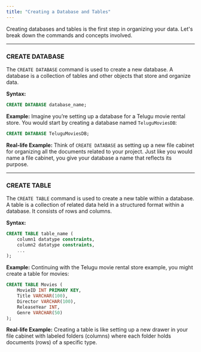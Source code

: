 ```yaml
---
title: "Creating a Database and Tables"
---
```


Creating databases and tables is the first step in organizing your data. Let's break down the commands and concepts involved.

---

### CREATE DATABASE

The `CREATE DATABASE` command is used to create a new database. A database is a collection of tables and other objects that store and organize data.

**Syntax:**

```sql
CREATE DATABASE database_name;
```

**Example:**
Imagine you’re setting up a database for a Telugu movie rental store. You would start by creating a database named `TeluguMoviesDB`:

```sql
CREATE DATABASE TeluguMoviesDB;
```

**Real-life Example:**
Think of `CREATE DATABASE` as setting up a new file cabinet for organizing all the documents related to your project. Just like you would name a file cabinet, you give your database a name that reflects its purpose.

---

### CREATE TABLE

The `CREATE TABLE` command is used to create a new table within a database. A table is a collection of related data held in a structured format within a database. It consists of rows and columns.

**Syntax:**

```sql
CREATE TABLE table_name (
    column1 datatype constraints,
    column2 datatype constraints,
    ...
);
```

**Example:**
Continuing with the Telugu movie rental store example, you might create a table for movies:

```sql
CREATE TABLE Movies (
    MovieID INT PRIMARY KEY,
    Title VARCHAR(100),
    Director VARCHAR(100),
    ReleaseYear INT,
    Genre VARCHAR(50)
);
```

**Real-life Example:**
Creating a table is like setting up a new drawer in your file cabinet with labeled folders (columns) where each folder holds documents (rows) of a specific type.
